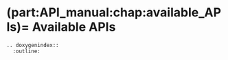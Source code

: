 (part:API_manual:chap:available_APIs)=
Available APIs
==============

```{eval-rst}
.. doxygenindex::
  :outline:
```
